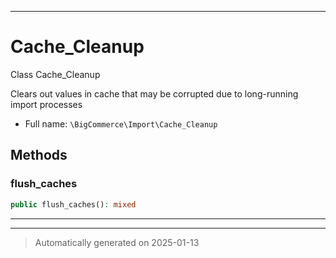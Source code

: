 ***

# Cache_Cleanup

Class Cache_Cleanup

Clears out values in cache that may be corrupted
due to long-running import processes

* Full name: `\BigCommerce\Import\Cache_Cleanup`




## Methods


### flush_caches



```php
public flush_caches(): mixed
```












***


***
> Automatically generated on 2025-01-13
